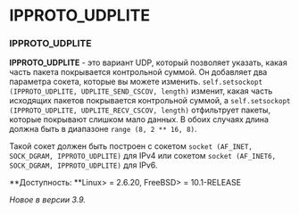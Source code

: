 # IPPROTO\_UDPLITE

### IPPROTO\_UDPLITE

**IPPROTO\_UDPLITE** - это вариант UDP, который позволяет указать, какая часть пакета покрывается контрольной суммой. Он добавляет два параметра сокета, которые вы можете изменить. `self.setsockopt (IPPROTO_UDPLITE, UDPLITE_SEND_CSCOV, length)` изменит, какая часть исходящих пакетов покрывается контрольной суммой, а `self.setsockopt (IPPROTO_UDPLITE, UDPLITE_RECV_CSCOV, length)` отфильтрует пакеты, которые покрывают слишком мало данных. В обоих случаях длина должна быть в диапазоне `range (8, 2 ** 16, 8)`.

Такой сокет должен быть построен с сокетом `socket (AF_INET, SOCK_DGRAM, IPPROTO_UDPLITE)` для IPv4 или сокетом `socket (AF_INET6, SOCK_DGRAM, IPPROTO_UDPLITE)` для IPv6.

**Доступность: **Linux> = 2.6.20, FreeBSD> = 10.1-RELEASE

_Новое в версии 3.9._
